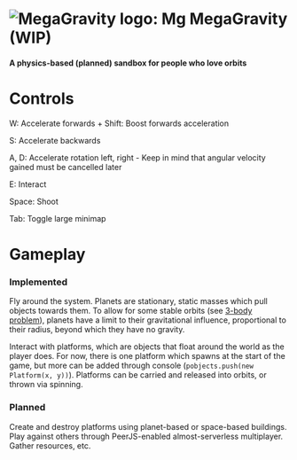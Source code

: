 # ![MegaGravity logo: Mg](https://r128w.github.io/megag/assets/mg.png) MegaGravity (WIP)
#### A physics-based (planned) sandbox for people who love orbits

# Controls
W: Accelerate forwards + Shift: Boost forwards acceleration

S: Accelerate backwards

A, D: Accelerate rotation left, right - Keep in mind that angular velocity gained must be cancelled later

E: Interact

Space: Shoot

Tab: Toggle large minimap

# Gameplay

### Implemented

Fly around the system. Planets are stationary, static masses which pull objects towards them. To allow for some stable orbits (see [3-body problem](https://en.wikipedia.org/wiki/three_body_problem)), planets have a limit to their gravitational influence, proportional to their radius, beyond which they have no gravity.

Interact with platforms, which are objects that float around the world as the player does. For now, there is one platform which spawns at the start of the game, but more can be added through console (`pobjects.push(new Platform(x, y))`). Platforms can be carried and released into orbits, or thrown via spinning.

### Planned

Create and destroy platforms using planet-based or space-based buildings. Play against others through PeerJS-enabled almost-serverless multiplayer. Gather resources, etc.
